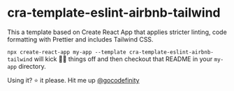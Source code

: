 # cra-template-eslint-airbnb-tailwind

This a template based on Create React App that applies stricter linting, code formatting with Prettier and includes Tailwind CSS.

`npx create-react-app my-app --template cra-template-eslint-airbnb-tailwind` will kick 🦵🏾 things off and then checkout that README in your `my-app` directory.

Using it? ⭐ it please. Hit me up [@gocodefinity](https://twitter.com/GoCodeFinity)

